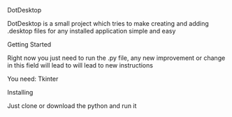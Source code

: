 DotDesktop

DotDesktop is a small project which tries to make creating and adding .desktop files for any installed application simple and easy

Getting Started

Right now you just need to run the .py file, any new improvement or change in this field will lead to will lead to new instructions

You need:
Tkinter


Installing

Just clone or download the python and run it
